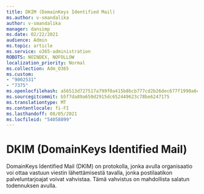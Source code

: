 ```yaml
---
title: DKIM (DomainKeys Identified Mail)
ms.author: v-smandalika
author: v-smandalika
manager: dansimp
ms.date: 02/22/2021
audience: Admin
ms.topic: article
ms.service: o365-administration
ROBOTS: NOINDEX, NOFOLLOW
localization_priority: Normal
ms.collection: Adm_O365
ms.custom:
- "9002531"
- "7375"
ms.openlocfilehash: a56513d727517a799f0a415b8bcb777cd2b26dec677f1990a6caf4b2090f660b
ms.sourcegitcommit: b5f7da89a650d2915dc652449623c78be6247175
ms.translationtype: MT
ms.contentlocale: fi-FI
ms.lasthandoff: 08/05/2021
ms.locfileid: "54058899"
---
```

# <a name="dkim-domainkeys-identified-mail"></a>DKIM (DomainKeys Identified Mail)

DomainKeys Identified Mail (DKIM) on protokolla, jonka avulla organisaatio voi ottaa vastuun viestin lähettämisestä tavalla, jonka postilaatikon palveluntarjoajat voivat vahvistaa. Tämä vahvistus on mahdollista salatun todennuksen avulla.
